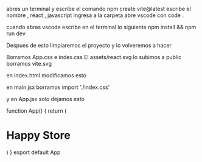 abres un terminal y escribe el comando
npm create vite@latest
escribe el nombre , react , javascript
ingresa a la carpeta
abre vscode con 
code .

cuando abras vscode escribe en el terminal lo siguiente
npm install && npm run dev

Despues de esto limpiaremos el proyecto y lo volveremos a hacer

Borramos App.css e index.css
El assets/react.svg lo subimos a public
borramos vite.svg

en index.html modificamos esto
    <link rel="icon" type="image/svg+xml" href="/react.svg" />

en main.jsx
borramos 
import './index.css'

y en App.jsx
solo dejamos esto 

function App() {
   return (
      <h1>Happy Store</h1>
   )
}
export default App


